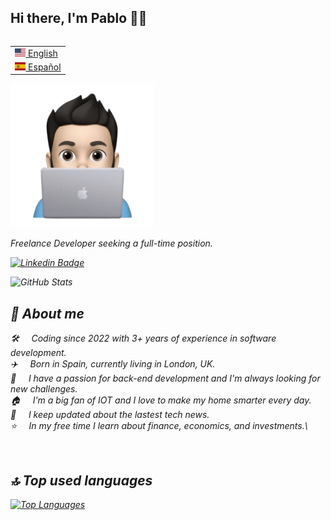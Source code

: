 ## Hi there, I'm Pablo 👋🏼

<table align="right">
 <tr><td><a href="README.md"><img src="https://github.com/gartnerleandro/gartnerleandro/blob/main/uploads/us-flag.png?raw=true" height="13"> English</a></td></tr>
 <tr><td><a href="README_es.md"><img src="https://github.com/gartnerleandro/gartnerleandro/blob/main/uploads/es-flag.png?raw=true" height="13"> Español</a></td></tr>
</table>

<img src="https://github.com/gartnerleandro/gartnerleandro/blob/main/uploads/animoji.png?raw=true" width="230">

<p><em>Freelance Developer seeking a full-time position.

[![Linkedin Badge](https://img.shields.io/badge/-Pablo%20Montalvo-blue?style=social&logo=Linkedin&logoColor=blue&link=https:www.linkedin.com/in/pablo-montalvo-62b8b62b6/)](https://www.https://www.linkedin.com/in/pablo-montalvo-62b8b62b6/)

![GitHub Stats](https://github-readme-stats-fork-amber.vercel.app/api?username=PabloProgramming&show_icons=true)

## 🤖 About me

🛠️ &nbsp; &nbsp; Coding since 2022 with 3+ years of experience in software development.\
✈️ &nbsp; &nbsp; Born in Spain, currently living in London, UK.\
📱 &nbsp; &nbsp; I have a passion for back-end development and I'm always looking for new challenges.\
🏠 &nbsp; &nbsp; I'm a big fan of IOT and I love to make my home smarter every day.\
📝 &nbsp; &nbsp; I keep updated about the lastest tech news.\
⭐️ &nbsp; &nbsp; In my free time I learn about finance, economics, and investments.\

&nbsp;

## 🔝 Top used languages

[![Top Languages](https://github-readme-stats-fork-amber.vercel.app/api/top-langs/?username=PabloProgramming&layout=compact&langs_count=6)](https://github.com/PabloProgramming)
